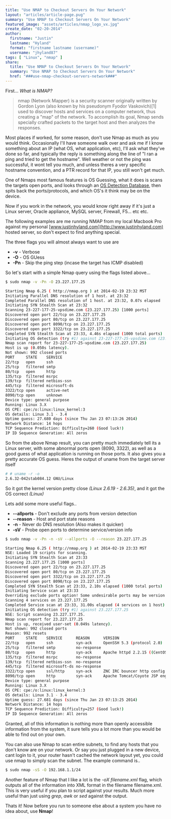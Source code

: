 ```yaml
---
title: "Use NMAP to Checkout Servers On Your Network"
layout: "articles/article-page.pug"
summary: "Use NMAP to Checkout Servers On Your Network"
featured_image: "assets/articles/nmap_logo_vx.jpg"
create_date: "02-20-2014"
author:
  firstname: "Justin"
  lastname: "Hyland"
  format: "firstname lastname (username)"
  username: "jhyland87"
tags: [ "Linux", "nmap" ]
share:
  title: "Use NMAP to Checkout Servers On Your Network"
  summary: "Use NMAP to Checkout Servers On Your Network"
  href: "###use-nmap-checkout-servers-network###"
---
```

First... _What is NMAP?_
> nmap (Network Mapper) is a security scanner originally written by Gordon Lyon (also known by his pseudonym Fyodor Vaskovich)[1] used to discover hosts and services on a computer network, thus creating a "map" of the network. To accomplish its goal, Nmap sends specially crafted packets to the target host and then analyzes the responses.

Most places if worked, for some reason, don't use Nmap as much as you would think. Occasionally I'll have someone walk over and ask me if I know something about an IP (what OS, what application, etc), I'll ask what they've done so far, and typically the reply is something along the line of "I ran a ping and tried to get the hostname". Well weather or not the ping was successful, it wont tell you much, and unless theres a very specific hostname convention, and a PTR record for that IP, you still won't get much.

One of Nmaps most famous features is OS Guessing, what it does is scans the targets open ports, and looks through an [OS Detection Database](https://svn.nmap.org/nmap/nmap-os-db), then spits back the ports/protocols, and which OS's it think may be on the device.  

Now if you work in the network, you would know right away if it's just a Linux server, Oracle appliance, MySQL server, Firewall, F5... etc etc.  

The following examples are me running NMAP from my local Macbook Pro against my personal [www.justinhyland.com](http://www.justinhyland.com) hosted server, so don't expect to find anything special.  

The three flags you will almost always want to use are

*   **-v** - Verbose
*   **-O** - OS GUess
*   **-Pn** - Skip the ping step (incase the target has ICMP disabled)

So let's start with a simple Nmap query using the flags listed above...

```bash
$ sudo nmap -v -Pn -O 23.227.177.25

Starting Nmap 6.25 ( http://nmap.org ) at 2014-02-19 23:32 MST
Initiating Parallel DNS resolution of 1 host. at 23:32
Completed Parallel DNS resolution of 1 host. at 23:32, 0.07s elapsed
Initiating SYN Stealth Scan at 23:32
Scanning 23-227-177-25-vpsdime.com (23.227.177.25) [1000 ports]
Discovered open port 22/tcp on 23.227.177.25
Discovered open port 80/tcp on 23.227.177.25
Discovered open port 8090/tcp on 23.227.177.25
Discovered open port 3322/tcp on 23.227.177.25
Completed SYN Stealth Scan at 23:33, 4.46s elapsed (1000 total ports)
Initiating OS detection (try #1) against 23-227-177-25-vpsdime.com (23.227.177.25)
Nmap scan report for 23-227-177-25-vpsdime.com (23.227.177.25)
Host is up (0.050s latency).
Not shown: 992 closed ports
PORT     STATE    SERVICE
22/tcp   open     ssh
25/tcp   filtered smtp
80/tcp   open     http
135/tcp  filtered msrpc
139/tcp  filtered netbios-ssn
445/tcp  filtered microsoft-ds
3322/tcp open     active-net
8090/tcp open     unknown
Device type: general purpose
Running: Linux 3.X
OS CPE: cpe:/o:linux:linux_kernel:3
OS details: Linux 3.1 - 3.4
Uptime guess: 27.680 days (since Thu Jan 23 07:13:26 2014)
Network Distance: 14 hops
TCP Sequence Prediction: Difficulty=260 (Good luck!)
IP ID Sequence Generation: All zeros
```

So from the above Nmap result, you can pretty much immediately tell its a Linux server, with some abnormal ports open (8090, 3322), as well as a good guess of what application is running on those ports. It also gives you a pretty accurate OS guess. Heres the output of uname from the target server itself

```bash
# # uname -r -o
2.6.32-042stab084.12 GNU/Linux
```

So it got the kernel version pretty close _(Linux 2.6.19 - 2.6.35)_, and it got the OS correct _(Linux)_

Lets add some more useful flags..
*   **--allports** - Don't exclude any ports from version detection
*   **--reason** - Host and port state reasons
*   **-n** - Never do DNS resolution (Also makes it quicker)
*   **-sV** - Probe open ports to determine service/version info

```bash
$ sudo nmap -v -Pn -n -sV --allports -O --reason 23.227.177.25

Starting Nmap 6.25 ( http://nmap.org ) at 2014-02-19 23:33 MST
NSE: Loaded 19 scripts for scanning.
Initiating SYN Stealth Scan at 23:33
Scanning 23.227.177.25 [1000 ports]
Discovered open port 22/tcp on 23.227.177.25
Discovered open port 80/tcp on 23.227.177.25
Discovered open port 3322/tcp on 23.227.177.25
Discovered open port 8090/tcp on 23.227.177.25
Completed SYN Stealth Scan at 23:33, 2.10s elapsed (1000 total ports)
Initiating Service scan at 23:33
Overriding exclude ports option! Some undesirable ports may be version scanned!
Scanning 4 services on 23.227.177.25
Completed Service scan at 23:33, 31.00s elapsed (4 services on 1 host)
Initiating OS detection (try #1) against 23.227.177.25
NSE: Script scanning 23.227.177.25.
Nmap scan report for 23.227.177.25
Host is up, received user-set (0.049s latency).
Not shown: 992 closed ports
Reason: 992 resets
PORT     STATE    SERVICE      REASON      VERSION
22/tcp   open     ssh          syn-ack     OpenSSH 5.3 (protocol 2.0)
25/tcp   filtered smtp         no-response
80/tcp   open     http         syn-ack     Apache httpd 2.2.15 ((CentOS))
135/tcp  filtered msrpc        no-response
139/tcp  filtered netbios-ssn  no-response
445/tcp  filtered microsoft-ds no-response
3322/tcp open     ssl/http     syn-ack     ZNC IRC bouncer http config 0.097 or later
8090/tcp open     http         syn-ack     Apache Tomcat/Coyote JSP engine 1.1
Device type: general purpose
Running: Linux 3.X
OS CPE: cpe:/o:linux:linux_kernel:3
OS details: Linux 3.1 - 3.4
Uptime guess: 27.681 days (since Thu Jan 23 07:13:25 2014)
Network Distance: 14 hops
TCP Sequence Prediction: Difficulty=257 (Good luck!)
IP ID Sequence Generation: All zeros
```

Granted, all of this information is nothing more than openly accessible information from the system, it sure tells you a lot more than you would be able to find out on your own.

You can also use Nmap to scan entire subnets, to find any hosts that you don't know are on your network. Or say you just plugged in a new device, cant login to it, your router hasn't cached the network layout yet, you could use nmap to simply scan the subnet. The example command is..
```bash
$ sudo nmap -sS -O 192.168.1.1/24
```

Another feature of Nmap that I like a lot is the _-oX filename.xml_ flag, which outputs all of the information into XML format in the filename filename.xml. This is very useful if you plan to script against your results. Much more useful than just using _grep_, _awk_ or _sed_ against the output.  

Thats it! Now before you run to someone else about a system you have no idea about, use **Nmap**!
